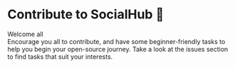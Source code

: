 # Contribute to SocialHub 🤝

Welcome all
<br>
Encourage you all to contribute, and have some beginner-friendly tasks to help you begin your open-source journey. Take a look at the issues section to find tasks that suit your interests.
